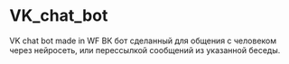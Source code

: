 # VK_chat_bot
VK chat bot made in WF
ВК бот сделанный для общения с человеком через нейросеть, или перессылкой сообщений из указанной беседы.
